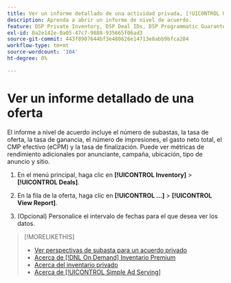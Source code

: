 ```yaml
---
title: Ver un informe detallado de una actividad privada, [!UICONTROL On Demand], o [!UICONTROL Simple Ad Serving] Acuerdo
description: Aprenda a abrir un informe de nivel de acuerdo.
feature: DSP Private Inventory, DSP Deal IDs, DSP Programmatic Guaranteed Deals, DSP On Demand Inventory, DSP Simple Ad Serving
exl-id: 8a2e142e-0a05-47c7-9888-935665f06ad3
source-git-commit: 443f8907644bf3e480626e14713e8abb9bfca284
workflow-type: tm+mt
source-wordcount: '104'
ht-degree: 0%

---
```


# Ver un informe detallado de una oferta

El informe a nivel de acuerdo incluye el número de subastas, la tasa de oferta, la tasa de ganancia, el número de impresiones, el gasto neto total, el CMP efectivo (eCPM) y la tasa de finalización. Puede ver métricas de rendimiento adicionales por anunciante, campaña, ubicación, tipo de anuncio y sitio.

1. En el menú principal, haga clic en **[!UICONTROL Inventory]** > **[!UICONTROL Deals]**.

1. En la fila de la oferta, haga clic en **[!UICONTROL ...]** > **[!UICONTROL View Report]**.

1. (Opcional) Personalice el intervalo de fechas para el que desea ver los datos.

>[!MORELIKETHIS]
>
>* [Ver perspectivas de subasta para un acuerdo privado](/help/dsp/inventory/private-deal-auction-insights.md)
>* [Acerca de [!DNL On Demand] Inventario Premium](on-demand-inventory-about.md)
>* [Acerca del inventario privado](private-inventory-about.md)
>* [Acerca de [!UICONTROL Simple Ad Serving]](simple-deal-about.md)

